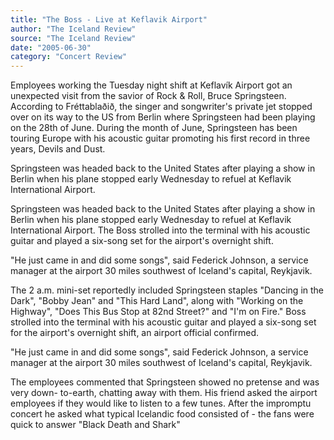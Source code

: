 ```yaml
---
title: "The Boss - Live at Keflavik Airport"
author: "The Iceland Review"
source: "The Iceland Review"
date: "2005-06-30"
category: "Concert Review"
---
```


Employees working the Tuesday night shift at Keflavík Airport got an unexpected visit from the savior of Rock & Roll, Bruce Springsteen. According to Fréttablaðið, the singer and songwriter's private jet stopped over on its way to the US from Berlin where Springsteen had been playing on the 28th of June. During the month of June, Springsteen has been touring Europe with his acoustic guitar promoting his first record in three years, Devils and Dust.

Springsteen was headed back to the United States after playing a show in Berlin when his plane stopped early Wednesday to refuel at Keflavik International Airport.

Springsteen was headed back to the United States after playing a show in Berlin when his plane stopped early Wednesday to refuel at Keflavik International Airport. The Boss strolled into the terminal with his acoustic guitar and played a six-song set for the airport's overnight shift.

"He just came in and did some songs", said Federick Johnson, a service manager at the airport 30 miles southwest of Iceland's capital, Reykjavik.

The 2 a.m. mini-set reportedly included Springsteen staples "Dancing in the Dark", "Bobby Jean" and "This Hard Land", along with "Working on the Highway", "Does This Bus Stop at 82nd Street?" and "I'm on Fire." Boss strolled into the terminal with his acoustic guitar and played a six-song set for the airport's overnight shift, an airport official confirmed.

"He just came in and did some songs", said Federick Johnson, a service manager at the airport 30 miles southwest of Iceland's capital, Reykjavik.

The employees commented that Springsteen showed no pretense and was very down- to-earth, chatting away with them. His friend asked the airport employees if they would like to listen to a few tunes. After the impromptu concert he asked what typical Icelandic food consisted of - the fans were quick to answer "Black Death and Shark"
